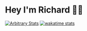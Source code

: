# Hey I'm Richard 👨🏻

[![Arbitrary Stats](https://github-readme-stats.vercel.app/api/top-langs/?username=rlgerma92&langs_count=10&layout=compact&card_width=445&cache_seconds=1800)](https://github.com/anuraghazra/github-readme-stats)
[![wakatime stats](https://github-readme-stats.vercel.app/api/wakatime?username=rlgerma92&layout=compact&cache_seconds=1800)](https://github.com/anuraghazra/github-readme-stats)

